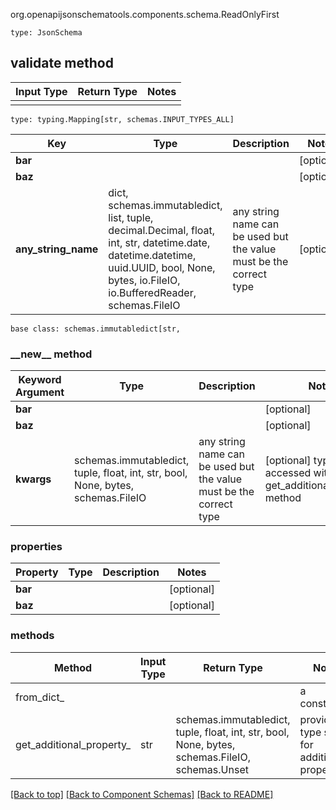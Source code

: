 org.openapijsonschematools.components.schema.ReadOnlyFirst
```
type: JsonSchema
```

## validate method
Input Type | Return Type | Notes
------------ | ------------- | -------------
 |  |

```
type: typing.Mapping[str, schemas.INPUT_TYPES_ALL]
```
Key | Type |  Description | Notes
------------ | ------------- | ------------- | -------------
**bar** |  |  | [optional]
**baz** |  |  | [optional]
**any_string_name** | dict, schemas.immutabledict, list, tuple, decimal.Decimal, float, int, str, datetime.date, datetime.datetime, uuid.UUID, bool, None, bytes, io.FileIO, io.BufferedReader, schemas.FileIO | any string name can be used but the value must be the correct type | [optional]

```
base class: schemas.immutabledict[str, 
```
### &lowbar;&lowbar;new&lowbar;&lowbar; method
Keyword Argument | Type | Description | Notes
---------------- | ---- | ----------- | -----
**bar** |  |  | [optional]
**baz** |  |  | [optional]
**kwargs** | schemas.immutabledict, tuple, float, int, str, bool, None, bytes, schemas.FileIO | any string name can be used but the value must be the correct type | [optional] typed value is accessed with the get_additional_property_ method

### properties
Property | Type | Description | Notes
-------- | ---- | ----------- | -----
**bar** |  |  | [optional]
**baz** |  |  | [optional]

### methods
Method | Input Type | Return Type | Notes
------ | ---------- | ----------- | ------
from_dict_ |  |  | a constructor
get_additional_property_ | str | schemas.immutabledict, tuple, float, int, str, bool, None, bytes, schemas.FileIO, schemas.Unset | provides type safety for additional properties

[[Back to top]](#top) [[Back to Component Schemas]](../../../README.md#Component-Schemas) [[Back to README]](../../../README.md)
